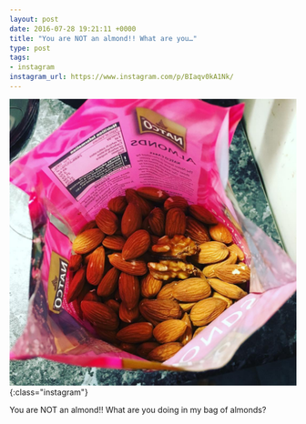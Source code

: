 ```yaml
---
layout: post
date: 2016-07-28 19:21:11 +0000
title: "You are NOT an almond!! What are you…"
type: post
tags:
- instagram
instagram_url: https://www.instagram.com/p/BIaqv0kA1Nk/
---
```


![Instagram - BIaqv0kA1Nk](/img/BIaqv0kA1Nk.jpg){:class="instagram"}

You are NOT an almond!! What are you doing in my bag of almonds?
